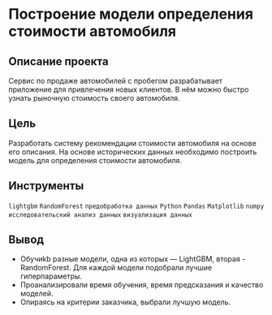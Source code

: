 # Построение модели определения стоимости автомобиля
## Описание проекта <br>
Сервис по продаже автомобилей с пробегом  разрабатывает приложение для привлечения новых клиентов. В нём можно быстро узнать рыночную стоимость своего автомобиля. 

## Цель
Разработать систему рекомендации стоимости автомобиля на основе его описания. На основе исторических данных необходимо построить модель для определения стоимости автомобиля.


## Инструменты
`lightgbm`
`RandomForest`
`предобработка данных`
`Python`
`Pandas`
`Matplotlib`
`numpy`
`исследовательский анализ данных`
`визуализация данных`



## Вывод
- Обучиkb разные модели, одна из которых — LightGBM, вторая - RandomForest. Для каждой модели подобрали лучшие гиперпараметры.
- Проанализировали время обучения, время предсказания и качество моделей.
- Опираясь на критерии заказчика, выбрали лучшую модель.


